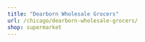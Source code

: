 ```yaml
---
title: "Dearborn Wholesale Grocers"
url: /chicago/dearborn-wholesale-grocers/
shop: supermarket
---
```

